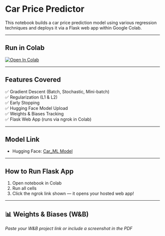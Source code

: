 #  Car Price Predictor

This notebook builds a car price prediction model using various regression techniques and deploys it via a Flask web app within Google Colab.

---

##  Run in Colab

[![Open In Colab](https://colab.research.google.com/assets/colab-badge.svg)](https://colab.research.google.com/github/HEERHARISH1/ANO3_ML/blob/main/i222371_ANO3%20(5).ipynb)

---

##  Features Covered

✅ Gradient Descent (Batch, Stochastic, Mini-batch)  
✅ Regularization (L1 & L2)  
✅ Early Stopping  
✅ Hugging Face Model Upload  
✅ Weights & Biases Tracking  
✅ Flask Web App (runs via ngrok in Colab)

---

##  Model Link

- Hugging Face: [Car_ML Model](https://huggingface.co/heerheer/Car_ML)

---

##  How to Run Flask App

1. Open notebook in Colab  
2. Run all cells  
3. Click the ngrok link shown — it opens your hosted web app!

---

## 📊 Weights & Biases (W&B)

*Paste your W&B project link or include a screenshot in the PDF*
